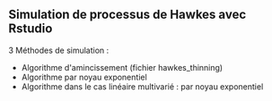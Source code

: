 ## Simulation de processus de Hawkes avec Rstudio

3 Méthodes de simulation : 

- Algorithme d'amincissement (fichier hawkes_thinning)
- Algorithme par noyau exponentiel
- Algorithme dans le cas linéaire multivarié : par noyau exponentiel
